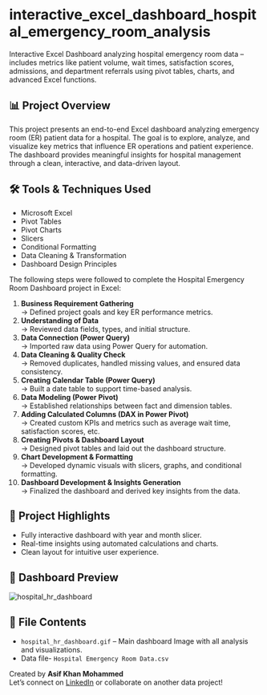 # interactive_excel_dashboard_hospital_emergency_room_analysis
Interactive Excel Dashboard analyzing hospital emergency room data – includes metrics like patient volume, wait times, satisfaction scores, admissions, and department referrals using pivot tables, charts, and advanced Excel functions.

## 📊 Project Overview
This project presents an end-to-end Excel dashboard analyzing emergency room (ER) patient data for a hospital. The goal is to explore, analyze, and visualize key metrics that influence ER operations and patient experience. The dashboard provides meaningful insights for hospital management through a clean, interactive, and data-driven layout.

## 🛠 Tools & Techniques Used
- Microsoft Excel
- Pivot Tables
- Pivot Charts
- Slicers
- Conditional Formatting
- Data Cleaning & Transformation
- Dashboard Design Principles

The following steps were followed to complete the Hospital Emergency Room Dashboard project in Excel:
1. **Business Requirement Gathering**  
   → Defined project goals and key ER performance metrics.
2. **Understanding of Data**  
   → Reviewed data fields, types, and initial structure.
3. **Data Connection (Power Query)**  
   → Imported raw data using Power Query for automation.
4. **Data Cleaning & Quality Check**  
   → Removed duplicates, handled missing values, and ensured data consistency.
5. **Creating Calendar Table (Power Query)**  
   → Built a date table to support time-based analysis.
6. **Data Modeling (Power Pivot)**  
   → Established relationships between fact and dimension tables.
7. **Adding Calculated Columns (DAX in Power Pivot)**  
   → Created custom KPIs and metrics such as average wait time, satisfaction scores, etc.
8. **Creating Pivots & Dashboard Layout**  
   → Designed pivot tables and laid out the dashboard structure.
9. **Chart Development & Formatting**  
   → Developed dynamic visuals with slicers, graphs, and conditional formatting.
10. **Dashboard Development & Insights Generation**  
    → Finalized the dashboard and derived key insights from the data.

## 📌 Project Highlights
- Fully interactive dashboard with year and month slicer.
- Real-time insights using automated calculations and charts.
- Clean layout for intuitive user experience.

## 📸 Dashboard Preview
![hospital_hr_dashboard](https://github.com/user-attachments/assets/516a0a25-f9d9-4736-8e8a-3b8e7e1445f9)


## 📁 File Contents
- `hospital_hr_dashboard.gif` – Main dashboard Image with all analysis and visualizations.
- Data file- `Hospital Emergency Room Data.csv`

Created by **Asif Khan Mohammed**  
Let’s connect on [LinkedIn](https://www.linkedin.com/in/asif-khan-mohammed-92341b261/) or collaborate on another data project!
